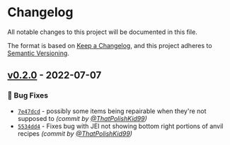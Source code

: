 # Changelog
All notable changes to this project will be documented in this file.

The format is based on [Keep a Changelog](https://keepachangelog.com/en/1.0.0/),
and this project adheres to [Semantic Versioning](https://semver.org/spec/v2.0.0.html).

## [v0.2.0] - 2022-07-07
### :bug: Bug Fixes
- [`7e47dcd`](https://github.com/TeamMFR/MineFantasyReforged/commit/7e47dcdbf67e6cdf7d0ce3dc811f8867935c16f8) - possibly some items being repairable when they're not supposed to *(commit by [@ThatPolishKid99](https://github.com/ThatPolishKid99))*
- [`5534dd4`](https://github.com/TeamMFR/MineFantasyReforged/commit/5534dd4f6b921528bbbd62e192ef26c69a83c2e6) - Fixes bug with JEI not showing bottom right portions of anvil recipes *(commit by [@ThatPolishKid99](https://github.com/ThatPolishKid99))*


[v0.2.0]: https://github.com/TeamMFR/MineFantasyReforged/compare/build-number-5...v0.2.0